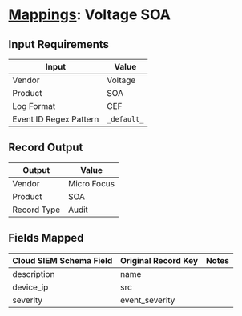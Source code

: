 # [Mappings](README.md): Voltage SOA

## Input Requirements

|Input|Value|
|-----|-----|
|Vendor|Voltage|
|Product|SOA|
|Log Format|CEF|
|Event ID Regex Pattern|`_default_`|

## Record Output

|Output|Value|
|------|-----|
|Vendor|Micro Focus|
|Product|SOA|
|Record Type|Audit|

## Fields Mapped

|Cloud SIEM Schema Field|Original Record Key|Notes|
|-----------------------|-------------------|-----|
|description|name||
|device_ip|src||
|severity|event_severity||

